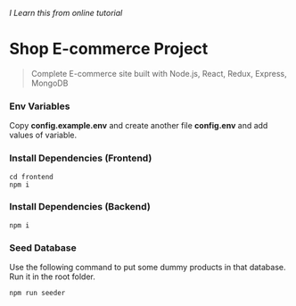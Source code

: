 *I Learn this from online tutorial*


# Shop E-commerce Project

> Complete E-commerce site built with Node.js, React, Redux, Express, MongoDB 

### Env Variables

Copy **config.example.env** and create another file **config.env** and add values of variable.

### Install Dependencies (Frontend)

```
cd frontend
npm i
```

### Install Dependencies (Backend)

```
npm i
```

### Seed Database

Use the following command to put some dummy products in that database.
Run it in the root folder.

```
npm run seeder
```